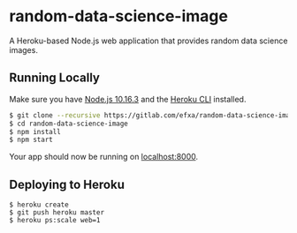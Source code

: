 # random-data-science-image

A Heroku-based Node.js web application that provides random data science images.

## Running Locally

Make sure you have [Node.js 10.16.3](http://nodejs.org/) and the [Heroku CLI](https://cli.heroku.com/) installed.

```sh
$ git clone --recursive https://gitlab.com/efxa/random-data-science-image.git
$ cd random-data-science-image
$ npm install
$ npm start
```

Your app should now be running on [localhost:8000](http://localhost:8000/).

## Deploying to Heroku

```
$ heroku create
$ git push heroku master
$ heroku ps:scale web=1
```
